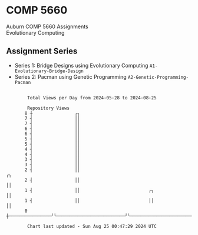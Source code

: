 # COMP 5660
Auburn COMP 5660 Assignments  
Evolutionary Computing

## Assignment Series
- Series 1: Bridge Designs using Evolutionary Computing `A1-Evolutionary-Bridge-Design`
- Series 2: Pacman using Genetic Programming `A2-Genetic-Programming-Pacman`

```

        Total Views per Day from 2024-05-28 to 2024-08-25

        Repository Views
       8 ┼                ╭╮
       7 ┤                ││
       7 ┤                ││
       6 ┤                ││
       6 ┤                ││
       5 ┤                ││
       5 ┤                ││
       4 ┤                ││
       4 ┤                ││
       3 ┤                ││
       3 ┤                ││
       2 ┤                ││                                                                 ╭╮
       2 ┤                ││                                                                 ││
       1 ┤                ││                          ╭╮                                     ││
       1 ┤                ││                          ││                                     ││
       0 ┼────────────────╯╰──────────────────────────╯╰─────────────────────────────────────╯╰────

        Chart last updated - Sun Aug 25 00:47:29 2024 UTC
        
```
